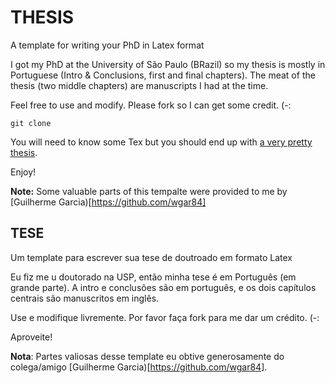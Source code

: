 # THESIS
A template for writing your PhD in Latex format 

I got my PhD at the University of São Paulo (BRazil) so my thesis is mostly in Portuguese (Intro & Conclusions, first and final chapters). The meat of the thesis (two middle chapters) are manuscripts I had at the time.

Feel free to use and modify. Please fork so I can get some credit. (-:

```
git clone 
```

You will need to know some Tex but you should end up with [a very pretty thesis](https://teses.usp.br/teses/disponiveis/41/41131/tde-02122016-171335/publico/Barbara_Bitarello_SIMPL.pdf).

Enjoy!

**Note:** Some valuable parts of this tempalte were provided to me by [Guilherme Garcia)[https://github.com/wgar84]
## TESE

Um template para escrever sua tese de doutroado em formato Latex 

Eu fiz me u doutorado na USP, então minha tese é em Português (em grande parte). A intro e conclusões são em português, e os dois capítulos centrais são manuscritos em inglês.

Use e modifique livremente. Por favor faça fork para me dar um crédito. (-:

Aproveite!

**Nota**: Partes valiosas desse template eu obtive generosamente do colega/amigo [Guilherme Garcia)[https://github.com/wgar84]. 


